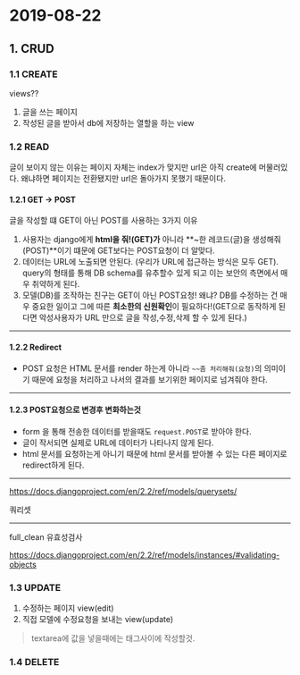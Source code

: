 # 2019-08-22

## 1. CRUD

### 1.1 CREATE

views??

1. 글을 쓰는 페이지
2. 작성된 글을 받아서 db에 저장하는 열할을 하는 view

### 1.2 READ

글이 보이지 않는 이유는 페이지 자체는 index가 맞지만 url은 아직 create에 머물러있다. 왜냐하면 페이지는 전환됐지만 url은 돌아가지 못했기 때문이다.

#### 1.2.1 GET -> POST

글을 작성할 떄 GET이 아닌 POST를 사용하는 3가지 이유

1. 사용자는 django에게 **html을 줘!(GET)가** 아니라 **~한 레코드(글)을 생성해줘(POST)**이기 떄문에 GET보다는 POST요청이 더 알맞다.
2. 데이터는 URL에  노출되면 안된다. (우리가 URL에 접근하는 방식은 모두 GET). query의 형태를 통해 DB schema를 유추할수 있게 되고 이는 보안의 측면에서 매우 취약하게 된다.
3. 모델(DB)를 조작하는 친구는 GET이 아닌 POST요청!  왜냐? DB를 수정하는 건 매우 중요한 일이고 그에 따른 **최소한의 신원확인**이 필요하다!(GET으로 동작하게 된다면 악성사용자가 URL 만으로 글을 작성,수정,삭제 할 수 있게 된다.)

---

#### 1.2.2 Redirect

- POST 요청은 HTML 문서를 render 하는게 아니라 `~~좀 처리해줘(요청)`의 의미이기 때문에 요청을 처리하고 나서의 결과를 보기위한 페이지로 넘겨줘야 한다.

---

#### 1.2.3 POST요청으로 변경후 변화하는것

- form 을 통해 전송한 데이터를 받을때도 `request.POST`로 받아야 한다.
- 글이 작서되면 실제로 URL에 데이터가 나타나지 않게 된다.
- html 문서를 요청하는게 아니기 때문에 html 문서를 받아볼 수 있는 다른 페이지로 redirect하게 된다.

---

https://docs.djangoproject.com/en/2.2/ref/models/querysets/

쿼리셋

---

full_clean 유효성검사

https://docs.djangoproject.com/en/2.2/ref/models/instances/#validating-objects

### 1.3 UPDATE

1. 수정하는 페이지 view(edit)
2. 직접 모델에 수정요청을 보내는 view(update)

> textarea에 값을 넣을때에는 태그사이에 작성할것.

### 1.4 DELETE